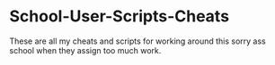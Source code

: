 # School-User-Scripts-Cheats
These are all my cheats and scripts for working around this sorry ass school when they assign too much work.
